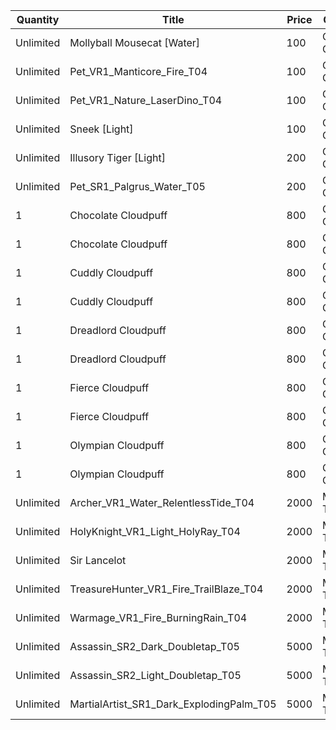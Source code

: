 | Quantity | Title | Price | Currency |  Requirement |
| -------- | ----- | ----- | -------- |  ----------- |
| Unlimited | Mollyball Mousecat [Water] | 100 | Cloudpuff Cookies |  |
| Unlimited | Pet_VR1_Manticore_Fire_T04 | 100 | Cloudpuff Cookies |  |
| Unlimited | Pet_VR1_Nature_LaserDino_T04 | 100 | Cloudpuff Cookies |  |
| Unlimited | Sneek [Light] | 100 | Cloudpuff Cookies |  |
| Unlimited | Illusory Tiger [Light] | 200 | Cloudpuff Cookies |  |
| Unlimited | Pet_SR1_Palgrus_Water_T05 | 200 | Cloudpuff Cookies |  |
| 1 | Chocolate Cloudpuff | 800 | Cloudpuff Cookies |  |
| 1 | Chocolate Cloudpuff | 800 | Cloudpuff Cookies |  |
| 1 | Cuddly Cloudpuff | 800 | Cloudpuff Cookies |  |
| 1 | Cuddly Cloudpuff | 800 | Cloudpuff Cookies |  |
| 1 | Dreadlord Cloudpuff | 800 | Cloudpuff Cookies |  |
| 1 | Dreadlord Cloudpuff | 800 | Cloudpuff Cookies |  |
| 1 | Fierce Cloudpuff | 800 | Cloudpuff Cookies |  |
| 1 | Fierce Cloudpuff | 800 | Cloudpuff Cookies |  |
| 1 | Olympian Cloudpuff | 800 | Cloudpuff Cookies |  |
| 1 | Olympian Cloudpuff | 800 | Cloudpuff Cookies |  |
| Unlimited | Archer_VR1_Water_RelentlessTide_T04 | 2000 | Magic Tickets |  |
| Unlimited | HolyKnight_VR1_Light_HolyRay_T04 | 2000 | Magic Tickets |  |
| Unlimited | Sir Lancelot | 2000 | Magic Tickets |  |
| Unlimited | TreasureHunter_VR1_Fire_TrailBlaze_T04 | 2000 | Magic Tickets |  |
| Unlimited | Warmage_VR1_Fire_BurningRain_T04 | 2000 | Magic Tickets |  |
| Unlimited | Assassin_SR2_Dark_Doubletap_T05 | 5000 | Magic Tickets |  |
| Unlimited | Assassin_SR2_Light_Doubletap_T05 | 5000 | Magic Tickets |  |
| Unlimited | MartialArtist_SR1_Dark_ExplodingPalm_T05 | 5000 | Magic Tickets |  |
